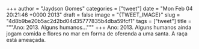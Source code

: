
+++
author = "Jaydson Gomes"
categories = ["tweet"]
date = "Mon Feb 04 20:21:46 +0000 2013"
draft = false
image = "{TWEET_IMAGE}"
slug = "4d8b9be20b5ac2d2bd04d35777835b4dba59fcf1"
tags = ["tweet"]
title = """Ano: 2013. Alguns humanos..."""
+++
Ano: 2013. Alguns humanos ainda jogam comida e flores no mar em forma de oferenda a uma santa. A raça está ameaçada.
